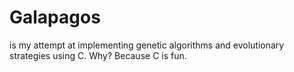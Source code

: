 # Galapagos
is my attempt at implementing genetic algorithms and evolutionary strategies using C. Why? Because C is fun.
